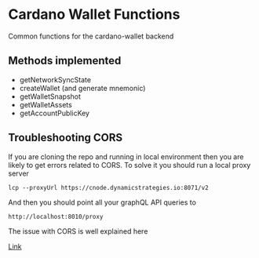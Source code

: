 # Cardano Wallet Functions
Common functions for the cardano-wallet backend

## Methods implemented

- getNetworkSyncState
- createWallet (and generate mnemonic)
- getWalletSnapshot
- getWalletAssets
- getAccountPublicKey

## Troubleshooting CORS
<p>If you are cloning the repo and running in local environment then you are likely
to get errors related to CORS. To solve it you should run a local proxy server</p>

`lcp --proxyUrl https://cnode.dynamicstrategies.io:8071/v2`

<p>And then you should point all your graphQL API queries to </p>

`http://localhost:8010/proxy`

<p>The issue with CORS is well explained here</p>

[Link](https://medium.com/tribalscale/stop-cursing-cors-c2cbb4997057)